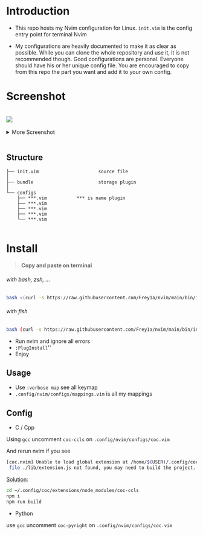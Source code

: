 # Introduction

- This repo hosts my Nvim configuration for Linux. `init.vim` is the config entry point for terminal Nvim

- My configurations are heavily documented to make it as clear as possible.
  While you can clone the whole repository and use it, it is not recommended though.
  Good configurations are personal. Everyone should have his or her unique config file.
  You are encouraged to copy from this repo the part you want and add it to your own config.

# Screenshot

</br>

<img src="https://github.com/Frey1a/dotfiles/blob/main/.github/assets/nvim-start.jpg?raw=true">
</br>
</br>

<details>
  <summary>More Screenshot</summary>
 
<img src="https://github.com/Frey1a/dotfiles/blob/main/.github/assets/nvim-coding.jpg?raw=true">
</br>
</br>

<img src="https://github.com/Frey1a/dotfiles/blob/main/.github/assets/nvim-lazygit.jpg?raw=true">
</br>
</br>

<img src="https://github.com/Frey1a/dotfiles/blob/main/.github/assets/nvim-terminal.jpg?raw=true">
</br>
</br>

<img src="https://github.com/Frey1a/dotfiles/blob/main/.github/assets/nvim-search-file.jpg?raw=true">
</br>
</br>

</details>

<br>

## Structure

```
├── init.vim                      source file
│
├── bundle                        storage plugin
│
└── configs
    ├── ***.vim           *** is name plugin
    ├── ***.vim
    ├── ***.vim
    ├── ***.vim
    └── ***.vim
  

```

# Install

> #### Copy and paste on terminal

###### with bash, zsh, ...

```bash
bash <(curl -s https://raw.githubusercontent.com/Frey1a/nvim/main/bin/install.sh)
```

###### with fish

```bash
bash (curl -s https://raw.githubusercontent.com/Frey1a/nvim/main/bin/install.sh | psub)
```

- Run nvim and ignore all errors
- `:PlugInstall`''
- Enjoy

## Usage

- Use `:verbose map` see all keymap
- `.config/nvim/configs/mappings.vim` is all my mappings

## Config

- C / Cpp

Using `gcc` uncomment `coc-ccls` on `.config/nvim/configs/coc.vim`

And rerun nvim if you see

```bash
[coc.nvim] Unable to load global extension at /home/$(USER)/.config/coc/extensions/node_modules/coc-ccls: main
 file ./lib/extension.js not found, you may need to build the project.
```

[Solution](https://github.com/Maxattax97/coc-ccls/issues/5):

```bash
cd ~/.config/coc/extensions/node_modules/coc-ccls
npm i
npm run build
```

- Python

use `gcc` uncomment `coc-pyright` on `.config/nvim/configs/coc.vim`
